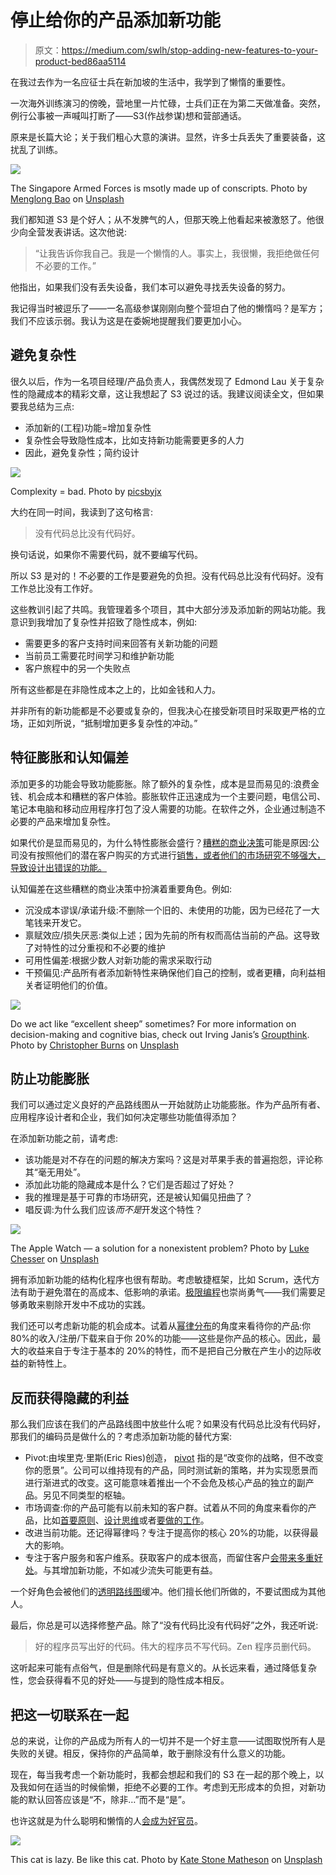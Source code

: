 # 停止给你的产品添加新功能

> 原文：<https://medium.com/swlh/stop-adding-new-features-to-your-product-bed86aa5114>

在我过去作为一名应征士兵在新加坡的生活中，我学到了懒惰的重要性。

一次海外训练演习的傍晚，营地里一片忙碌，士兵们正在为第二天做准备。突然，例行公事被一声喊叫打断了——S3(作战参谋)想和营部通话。

原来是长篇大论；关于我们粗心大意的演讲。显然，许多士兵丢失了重要装备，这扰乱了训练。

![](img/778e375675cd410b65dc4d5af23c86fe.png)

The Singapore Armed Forces is msotly made up of conscripts. Photo by [Menglong Bao](https://unsplash.com/@__menglong?utm_source=medium&utm_medium=referral) on [Unsplash](https://unsplash.com?utm_source=medium&utm_medium=referral)

我们都知道 S3 是个好人；从不发脾气的人，但那天晚上他看起来被激怒了。他很少向全营发表讲话。这次他说:

> “让我告诉你我自己。我是一个懒惰的人。事实上，我很懒，我拒绝做任何不必要的工作。”

他指出，如果我们没有丢失设备，我们本可以避免寻找丢失设备的努力。

我记得当时被逗乐了——一名高级参谋刚刚向整个营坦白了他的懒惰吗？是军方；我们不应该示弱。我认为这是在委婉地提醒我们要更加小心。

## 避免复杂性

很久以后，作为一名项目经理/产品负责人，我偶然发现了 Edmond Lau 关于复杂性的隐藏成本的精彩文章，这让我想起了 S3 说过的话。我建议阅读全文，但如果要我总结为三点:

*   添加新的(工程)功能=增加复杂性
*   复杂性会导致隐性成本，比如支持新功能需要更多的人力
*   因此，避免复杂性；简约设计

![](img/daf22bcdf326221ec675bd5b0a2ea20c.png)

Complexity = bad. Photo by [picsbyjx](http://picsbyjx)

大约在同一时间，我读到了这句格言:

> 没有代码总比没有代码好。

换句话说，如果你不需要代码，就不要编写代码。

所以 S3 是对的！不必要的工作是要避免的负担。没有代码总比没有代码好。没有工作总比没有工作好。

这些教训引起了共鸣。我管理着多个项目，其中大部分涉及添加新的网站功能。我意识到我增加了复杂性并招致了隐性成本，例如:

*   需要更多的客户支持时间来回答有关新功能的问题
*   当前员工需要花时间学习和维护新功能
*   客户旅程中的另一个失败点

所有这些都是在非隐性成本之上的，比如金钱和人力。

并非所有的新功能都是不必要或复杂的，但我决心在接受新项目时采取更严格的立场，正如刘所说，“抵制增加更多复杂性的冲动。”

## 特征膨胀和认知偏差

添加更多的功能会导致功能膨胀。除了额外的复杂性，成本是显而易见的:浪费金钱、机会成本和糟糕的客户体验。膨胀软件正迅速成为一个主要问题，电信公司、笔记本电脑和移动应用程序打包了没人需要的功能。在软件之外，企业通过制造不必要的产品来增加复杂性。

如果代价是显而易见的，为什么特性膨胀会盛行？[糟糕的商业决策](https://product.hubspot.com/blog/the-5-whys-of-feature-bloat)可能是原因:公司没有按照他们的潜在客户购买的方式进行[销售，或者他们的市场研究不够强大，导致设计出错误的功能。](/@jxkwok/nobody-cares-about-your-ad-so-what-can-you-do-6d903bab8701)

认知偏差在这些糟糕的商业决策中扮演着重要角色。例如:

*   沉没成本谬误/承诺升级:不删除一个旧的、未使用的功能，因为已经花了一大笔钱来开发它。
*   禀赋效应/损失厌恶:类似上述；因为先前的所有权而高估当前的产品。这导致了对特性的过分重视和不必要的维护
*   可用性偏差:根据少数人对新功能的需求采取行动
*   干预偏见:产品所有者添加新特性来确保他们自己的控制，或者更糟，向利益相关者证明他们的价值。

![](img/c62fd49feab34b96bb57be76e29ddc60.png)

Do we act like “excellent sheep” sometimes? For more information on decision-making and cognitive bias, check out Irving Janis’s [Groupthink](https://en.wikibooks.org/wiki/Professionalism/Irving_Janis_and_Groupthink). Photo by [Christopher Burns](https://unsplash.com/@christopher__burns?utm_source=medium&utm_medium=referral) on [Unsplash](https://unsplash.com?utm_source=medium&utm_medium=referral)

## 防止功能膨胀

我们可以通过定义良好的产品路线图从一开始就防止功能膨胀。作为产品所有者、应用程序设计者和企业，我们如何决定哪些功能值得添加？

在添加新功能之前，请考虑:

*   该功能是对不存在的问题的解决方案吗？这是对苹果手表的普遍抱怨，评论称其“毫无用处”。
*   添加此功能的隐藏成本是什么？它们是否超过了好处？
*   我的推理是基于可靠的市场研究，还是被认知偏见扭曲了？
*   唱反调:为什么我们应该*而不是*开发这个特性？

![](img/c94b7b974964fc6850b3d8b9548717b2.png)

The Apple Watch — a solution for a nonexistent problem? Photo by [Luke Chesser](https://unsplash.com/@lukechesser?utm_source=medium&utm_medium=referral) on [Unsplash](https://unsplash.com?utm_source=medium&utm_medium=referral)

拥有添加新功能的结构化程序也很有帮助。考虑敏捷框架，比如 Scrum，迭代方法有助于避免潜在的高成本、低影响的承诺。[极限编程](http://www.extremeprogramming.org/values.html)也崇尚勇气——我们需要足够勇敢来剔除开发中不成功的实践。

我们还可以考虑新功能的机会成本。试着从[幂律分布](https://en.wikipedia.org/wiki/Pareto_distribution)的角度来看待你的产品:你 80%的收入/注册/下载来自于你 20%的功能——这些是你产品的核心。因此，最大的收益来自于专注于基本的 20%的特性，而不是把自己分散在产生小的边际收益的新特性上。

## 反而获得隐藏的利益

那么我们应该在我们的产品路线图中放些什么呢？如果没有代码总比没有代码好，那我们的编码员是做什么的？考虑添加新功能的替代方案:

*   Pivot:由埃里克·里斯(Eric Ries)创造， [pivot](https://www.youtube.com/watch?v=dC_IG-EZQUY) 指的是“改变你的战略，但不改变你的愿景”。公司可以维持现有的产品，同时测试新的策略，并为实现愿景而进行渐进式的改变。这可能意味着推出一个不会危及核心产品的独立的副产品。另见不同类型的枢轴。
*   市场调查:你的产品可能有以前未知的客户群。试着从不同的角度来看你的产品，比如[首要原则](https://jamesclear.com/first-principles)、[设计思维](https://www.inc.com/ayse-birsel/the-4-step-design-thinking-process-you-can-use-to-revamp-your-life.html)或者[要做的工作](https://hbswk.hbs.edu/item/clay-christensens-milkshake-marketing)。
*   改进当前功能。还记得幂律吗？专注于提高你的核心 20%的功能，以获得最大的影响。
*   专注于客户服务和客户维系。获取客户的成本很高，而留住客户[会带来多重好处](https://www.reforge.com/blog/growth-metric-acquisition-monetization-virality)。与其增加新功能，不如减少流失可能更有益。

一个好角色会被他们的[透明路线图](https://trello.com/b/PDIV7XW3/buffer-transparent-product-roadmap)缓冲。他们擅长他们所做的，不要试图成为其他人。

最后，你总是可以选择修整产品。除了“没有代码比没有代码好”之外，我还听说:

> 好的程序员写出好的代码。伟大的程序员不写代码。Zen 程序员删代码。

这听起来可能有点俗气，但是删除代码是有意义的。从长远来看，通过降低复杂性，您会获得看不见的好处——与提到的隐性成本相反。

## 把这一切联系在一起

总的来说，让你的产品成为所有人的一切并不是一个好主意——试图取悦所有人是失败的关键。相反，保持你的产品简单，敢于删除没有什么意义的功能。

现在，每当我考虑一个新功能时，我都会想起和我们的 S3 在一起的那个晚上，以及我如何在适当的时候偷懒，拒绝不必要的工作。考虑到无形成本的负担，对新功能的默认回答应该是“不，除非…”而不是“是”。

也许这就是为什么聪明和懒惰的人[会成为好官员](https://fs.blog/2013/09/why-clever-and-lazy-people-make-great-leaders/)。

![](img/040fd554cb77c2259bf9e37812dab5ed.png)

This cat is lazy. Be like this cat. Photo by [Kate Stone Matheson](https://unsplash.com/@kstonematheson?utm_source=medium&utm_medium=referral) on [Unsplash](https://unsplash.com?utm_source=medium&utm_medium=referral)